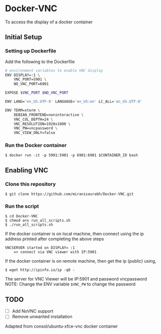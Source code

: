 # Docker-VNC

To access the display of a docker container

## Initial Setup

### Setting up Dockerfile

Add the following to the Dockerfile

```bash
# environment variables to enable VNC display
ENV DISPLAY=:1 \
    VNC_PORT=5901 \
    NO_VNC_PORT=6901

EXPOSE $VNC_PORT $NO_VNC_PORT

ENV LANG='en_US.UTF-8' LANGUAGE='en_US:en' LC_ALL='en_US.UTF-8'

ENV TERM=xterm \
    DEBIAN_FRONTEND=noninteractive \
    VNC_COL_DEPTH=24 \
    VNC_RESOLUTION=1920x1080 \
    VNC_PW=vncpassword \
    VNC_VIEW_ONLY=false
```

### Run the Docker container

```
$ docker run -it -p 5901:5901 -p 6901:6901 $CONTAINER_ID bash
```
## Enabling VNC

### Clone this repository

```
$ git clone https://github.com/miranisaurabh/Docker-VNC.git
```

### Run the script

```
$ cd Docker-VNC
$ chmod a+x run_all_scripts.sh
$ ./run_all_scripts.sh
```
If the docker container is on local machine, then connect using the ip address printed after completing the above steps

```
VNCSERVER started on DISPLAY= :1 
	=> connect via VNC viewer with IP:5901
```

If the docker container is on remote machine, then get the ip (public) using,
```
$ wget http://ipinfo.io/ip -qO -
```
The server for VNC Viewer will be IP:5901 and password vncpassword
NOTE: Change the ENV variable `$VNC_PW` to change the password

## TODO

- [ ] Add NoVNC support
- [ ] Remove unwanted installation

Adapted from consol/ubuntu-xfce-vnc docker container
